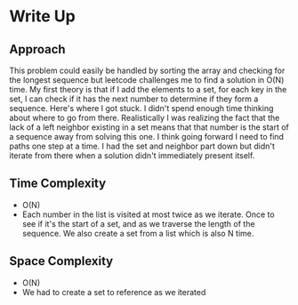 # Write Up

## Approach
This problem could easily be handled by sorting the array and checking for the longest sequence but leetcode challenges me to find a solution in O(N) time. My first theory is that if I add the elements to a set, for each key in the set, I can check if it has the next number to determine if they form a sequence. Here's where I got stuck. I didn't spend enough time thinking about where to go from there. Realistically I was realizing the fact that the lack of a left neighbor existing in a set means that that number is the start of a sequence away from solving this one. I think going forward I need to find paths one step at a time. I had the set and neighbor part down but didn't iterate from there when a solution didn't immediately present itself. 
## Time Complexity
- O(N)
- Each number in the list is visited at most twice as we iterate. Once to see if it's the start of a set, and as we traverse the length of the sequence. We also create a set from a list which is also N time. 
## Space Complexity
- O(N) 
- We had to create a set to reference as we iterated